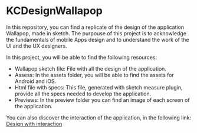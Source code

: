 # KCDesignWallapop

In this repository, you can find a replicate of the design of the application Wallapop, made in sketch. The purpouse of this project is to acknowledge the fundamentals of mobile Apps design and to understand the work of the UI and the UX designers.

In this project, you will be able to find the following resources:

  + Wallapop sketch file: File with all the design of the application.
  + Assess: In the assets folder, you will be able to find the assets for Android and iOS.
  + Html file with specs: This file, generated with sketch measure plugin, provide all the specs needed to develop the application.
  + Previews: In the preview folder you can find an image of each screen of the application.
  
You can also discover the interaction of the application, in the following link: [Design with interaction](https://marvelapp.com/49fc269)
